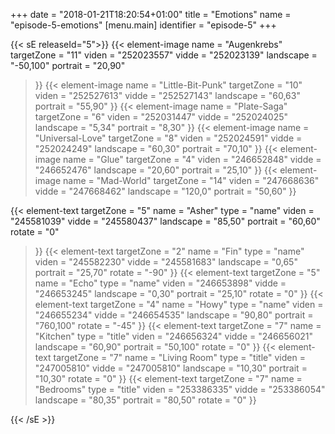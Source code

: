 +++
date = "2018-01-21T18:20:54+01:00"
title = "Emotions"
name = "episode-5-emotions"
[menu.main]
  identifier = "episode-5"
+++

{{< sE releaseId="5">}}
  {{< element-image
    name        =  "Augenkrebs"
    targetZone  =  "11"
    viden       = "252023557"
    vidde       = "252023139"
    landscape    = "-50,100"
    portrait    = "20,90"
  >}}
  {{< element-image
    name        =  "Little-Bit-Punk"
    targetZone  =  "10"
    viden       = "252527613"
    vidde       = "252527143"
    landscape    = "60,63"
    portrait    = "55,90"
  >}}
  {{< element-image
    name        =  "Plate-Saga"
    targetZone  =  "6"
    viden       = "252031447"
    vidde       = "252024025"
    landscape    = "5,34"
    portrait    = "8,30"
  >}}
  {{< element-image
    name        =  "Universal-Love"
    targetZone  =  "8"
    viden       = "252024591"
    vidde       = "252024249"
    landscape    = "60,30"
    portrait    = "70,10"
  >}}
  {{< element-image
    name        =  "Glue"
    targetZone  =  "4"
    viden       = "246652848"
    vidde       = "246652476"
    landscape   = "20,60"
    portrait    = "25,10"
  >}}
  {{< element-image
    name        =  "Mad-World"
    targetZone  =  "14"
    viden       = "247668636"
    vidde       = "247668462"
    landscape   = "120,0"
    portrait    = "50,60"
  >}}


  {{< element-text
    targetZone  =  "5"
    name        =  "Asher"
    type        = "name"
    viden       = "245581039"
    vidde       = "245580437"
    landscape    = "85,50"
    portrait    = "60,60"
    rotate      = "0"
  >}}
  {{< element-text
    targetZone  =  "2"
    name        =  "Fin"
    type        = "name"
    viden       = "245582230"
    vidde       = "245581683"
    landscape   = "0,65"
    portrait    = "25,70"
    rotate      = "-90"
  >}}
  {{< element-text
    targetZone  =  "5"
    name        =  "Echo"
    type        = "name"
    viden       = "246653898"
    vidde       = "246653245"
    landscape   = "0,30"
    portrait    = "25,10"
    rotate      = "0"
  >}}
  {{< element-text
    targetZone  =  "4"
    name        =  "Howy"
    type        = "name"
    viden       = "246655234"
    vidde       = "246654535"
    landscape   = "90,80"
    portrait    = "760,100"
    rotate      = "-45"
  >}}
  {{< element-text
    targetZone  =  "7"
    name        =  "Kitchen"
    type        = "title"
    viden       = "246656324"
    vidde       = "246656021"
    landscape   = "60,90"
    portrait    = "50,100"
    rotate      = "0"
  >}}
  {{< element-text
    targetZone  =  "7"
    name        =  "Living Room"
    type        = "title"
    viden       = "247005810"
    vidde       = "247005810"
    landscape   = "10,30"
    portrait    = "10,30"
    rotate      = "0"
  >}}
  {{< element-text
    targetZone  =  "7"
    name        =  "Bedrooms"
    type        = "title"
    viden       = "253386335"
    vidde       = "253386054"
    landscape   = "80,35"
    portrait    = "80,50"
    rotate      = "0"
  >}}

{{< /sE >}}
